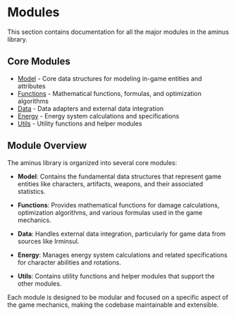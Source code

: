 # Modules

This section contains documentation for all the major modules in the aminus library.

## Core Modules

- [Model](./model/index.md) - Core data structures for modeling in-game entities and attributes
- [Functions](./functions/index.md) - Mathematical functions, formulas, and optimization algorithms
- [Data](./data/index.md) - Data adapters and external data integration
- [Energy](./energy/index.md) - Energy system calculations and specifications
- [Utils](./utils/index.md) - Utility functions and helper modules

## Module Overview

The aminus library is organized into several core modules:

- **Model**: Contains the fundamental data structures that represent game entities like characters, artifacts, weapons, and their associated statistics.

- **Functions**: Provides mathematical functions for damage calculations, optimization algorithms, and various formulas used in the game mechanics.

- **Data**: Handles external data integration, particularly for game data from sources like Irminsul.

- **Energy**: Manages energy system calculations and related specifications for character abilities and rotations.

- **Utils**: Contains utility functions and helper modules that support the other modules.

Each module is designed to be modular and focused on a specific aspect of the game mechanics, making the codebase maintainable and extensible. 